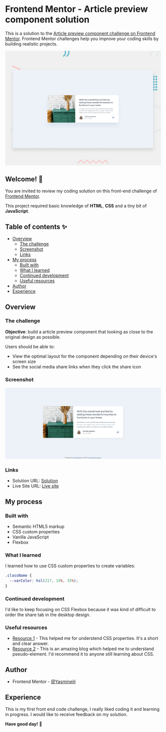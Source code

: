 # Frontend Mentor - Article preview component solution

This is a solution to the [Article preview component challenge on Frontend Mentor](https://www.frontendmentor.io/challenges/article-preview-component-dYBN_pYFT). Frontend Mentor challenges help you improve your coding skills by building realistic projects. 

![Design preview for the Article preview component coding challenge](./design/desktop-preview.jpg)

## Welcome! 👋

You are invited to review my coding solution on this front-end challenge of [Frontend Mentor](https://www.frontendmentor.io).

This project required basic knowledge of **HTML**, **CSS** and a tiny bit of **JavaScript**.

## Table of contents ✨

- [Overview](#overview)
  - [The challenge](#the-challenge)
  - [Screenshot](#screenshot)
  - [Links](#links)
- [My process](#my-process)
  - [Built with](#built-with)
  - [What I learned](#what-i-learned)
  - [Continued development](#continued-development)
  - [Useful resources](#useful-resources)
- [Author](#author)
- [Experience](#acknowledgments)

## Overview

### The challenge

**Objective**: build a article preview component that looking as close to the original design as possible.

Users should be able to:

- View the optimal layout for the component depending on their device's screen size
- See the social media share links when they click the share icon

### Screenshot

![Desktop design solution](./design/screenshot_solution.png)

### Links

- Solution URL: [Solution](https://github.com/Yasmineili/fm-article-preview-avc)
- Live Site URL: [Live site](https://yasmineili.github.io/fm-article-preview-avc/)

## My process

### Built with

- Semantic HTML5 markup
- CSS custom properties
- Vanilla JavaScript
- Flexbox

### What I learned

I learned how to use CSS custom properties to create variables:
```css
.className {
  --varColor: hsl(217, 19%, 35%);
}
```

### Continued development

I'd like to keep focusing on CSS Flexbox because it was kind of difficult to order the share tab in the desktop design.

### Useful resources

- [Resource 1](https://stackoverflow.com/questions/57408400/how-to-conditionally-apply-a-css-class/57408614#57408614) - This helped me for understend CSS properties. It's a short and clear answer.
- [Resource 2](https://developer.mozilla.org/en-US/docs/Web/CSS/::before) - This is an amazing blog which helped me to understand pseudo-element. I'd recommend it to anyone still learning about CSS.

## Author

- Frontend Mentor - [@Yasmineili](https://www.frontendmentor.io/profile/Yasmineili)

## Experience

This is my first front end code challenge, I really liked coding it and learning in progress. I would like to receive feedback on my solution.

**Have good day!** 🚀